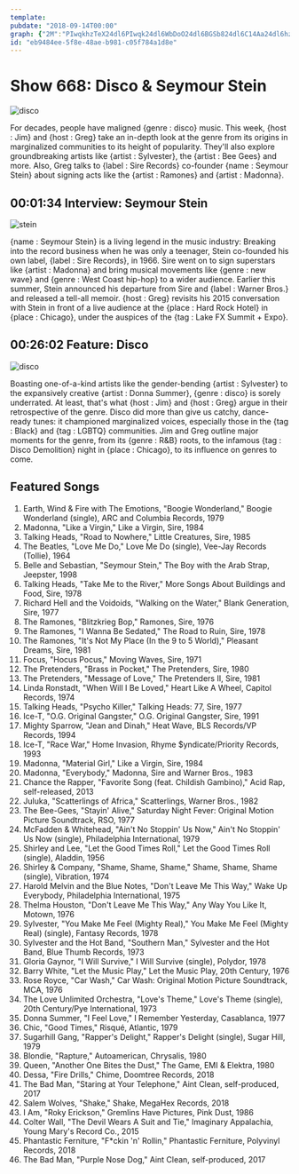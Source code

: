 ```yaml
---
template: 
pubdate: "2018-09-14T00:00"
graph: {"2M":"PIwqkhzTeX24dl6PIwqk24dl6WbDoO24dl6BGSb824dl6C14Aa24dl6hzTeXBDQPMMOJ5zMOJ5zyKeQg","17E":"BJQFWrki8rBJQFWFFjBv6fM0gBJQFWBJQFWr9oyMBJQFWmtHpPBHm1GX6cfdMOJ5zX6cfdBHm1GMOJ5z6fM0gMOJ5z"}
id: "eb9484ee-5f8e-48ae-b981-c05f784a1d8e"
---
```






# Show 668: Disco & Seymour Stein

![disco](https://static.soundopinions.org/images/2018/disco.jpg)

For decades, people have maligned {genre : disco} music. This week, {host : Jim} and {host : Greg} take an in-depth look at the genre from its origins in marginalized communities to its height of popularity. They'll also explore groundbreaking artists like {artist : Sylvester}, the {artist : Bee Gees} and more. Also, Greg talks to {label : Sire Records} co-founder {name : Seymour Stein} about signing acts like the {artist : Ramones} and {artist : Madonna}.



## 00:01:34 Interview: Seymour Stein

![stein](https://static.soundopinions.org/assets/668/2M0.jpg)

{name : Seymour Stein} is a living legend in the music industry: Breaking into the record business when he was only a teenager, Stein co-founded his own label, {label : Sire Records}, in 1966. Sire went on to sign superstars like {artist : Madonna} and bring musical movements like {genre : new wave} and {genre : West Coast hip-hop} to a wider audience. Earlier this summer, Stein announced his departure from Sire and {label : Warner Bros.} and released a tell-all memoir. {host : Greg} revisits his 2015 conversation with Stein in front of a live audience at the {place : Hard Rock Hotel} in {place : Chicago}, under the auspices of the {tag : Lake FX Summit + Expo}.



## 00:26:02 Feature: Disco

![disco](https://static.soundopinions.org/assets/668/17E0.jpg)

Boasting one-of-a-kind artists like the gender-bending {artist : Sylvester} to the expansively creative {artist : Donna Summer}, {genre : disco} is sorely underrated. At least, that's what {host : Jim} and {host : Greg} argue in their retrospective of the genre. Disco did more than give us catchy, dance-ready tunes: it championed marginalized voices, especially those in the {tag : Black} and {tag : LGBTQ} communities. Jim and Greg outline major moments for the genre, from its {genre : R&B} roots, to the infamous {tag : Disco Demolition} night in {place : Chicago}, to its influence on genres to come.



## Featured Songs

1. Earth, Wind & Fire with The Emotions, "Boogie Wonderland," Boogie Wonderland (single), ARC and Columbia Records, 1979
2. Madonna, "Like a Virgin," Like a Virgin, Sire, 1984
3. Talking Heads, "Road to Nowhere," Little Creatures, Sire, 1985
4. The Beatles, "Love Me Do," Love Me Do (single), Vee-Jay Records (Tollie), 1964
5. Belle and Sebastian, "Seymour Stein," The Boy with the Arab Strap, Jeepster, 1998
6. Talking Heads, "Take Me to the River," More Songs About Buildings and Food, Sire, 1978
7. Richard Hell and the Voidoids, "Walking on the Water," Blank Generation, Sire, 1977
8. The Ramones, "Blitzkrieg Bop," Ramones, Sire, 1976
9. The Ramones, "I Wanna Be Sedated," The Road to Ruin, Sire, 1978
10. The Ramones, "It's Not My Place (In the 9 to 5 World)," Pleasant Dreams, Sire, 1981
11. Focus, "Hocus Pocus," Moving Waves, Sire, 1971
12. The Pretenders, "Brass in Pocket," The Pretenders, Sire, 1980
13. The Pretenders, "Message of Love," The Pretenders II, Sire, 1981
14. Linda Ronstadt, "When Will I Be Loved," Heart Like A Wheel, Capitol Records, 1974
15. Talking Heads, "Psycho Killer," Talking Heads: 77, Sire, 1977
16. Ice-T, "O.G. Original Gangster," O.G. Original Gangster, Sire, 1991
17. Mighty Sparrow, "Jean and Dinah," Heat Wave, BLS Records/VP Records, 1994
18. Ice-T, "Race War," Home Invasion, Rhyme $yndicate/Priority Records, 1993
19. Madonna, "Material Girl," Like a Virgin, Sire, 1984
20. Madonna, "Everybody," Madonna, Sire and Warner Bros., 1983
21. Chance the Rapper, "Favorite Song (feat. Childish Gambino)," Acid Rap, self-released, 2013
22. Juluka, "Scatterlings of Africa," Scatterlings, Warner Bros., 1982
23. The Bee-Gees, "Stayin' Alive," Saturday Night Fever: Original Motion Picture Soundtrack, RSO, 1977
24. McFadden & Whitehead, "Ain't No Stoppin' Us Now," Ain't No Stoppin' Us Now (single), Philadelphia International, 1979
25. Shirley and Lee, "Let the Good Times Roll," Let the Good Times Roll (single), Aladdin, 1956
26. Shirley & Company, "Shame, Shame, Shame," Shame, Shame, Shame (single), Vibration, 1974
27. Harold Melvin and the Blue Notes, "Don't Leave Me This Way," Wake Up Everybody, Philadelphia International, 1975
28. Thelma Houston, "Don't Leave Me This Way," Any Way You Like It, Motown, 1976
29. Sylvester, "You Make Me Feel (Mighty Real)," You Make Me Feel (Mighty Real) (single), Fantasy Records, 1978
30. Sylvester and the Hot Band, "Southern Man," Sylvester and the Hot Band, Blue Thumb Records, 1973
31. Gloria Gaynor, "I Will Survive," I Will Survive (single), Polydor, 1978
32. Barry White, "Let the Music Play," Let the Music Play, 20th Century, 1976
33. Rose Royce, "Car Wash," Car Wash: Original Motion Picture Soundtrack, MCA, 1976
34. The Love Unlimited Orchestra, "Love's Theme," Love's Theme (single), 20th Century/Pye International, 1973
35. Donna Summer, "I Feel Love," I Remember Yesterday, Casablanca, 1977
36. Chic, "Good Times," Risqué, Atlantic, 1979
37. Sugarhill Gang, "Rapper's Delight," Rapper's Delight (single), Sugar Hill, 1979
38. Blondie, "Rapture," Autoamerican, Chrysalis, 1980
39. Queen, "Another One Bites the Dust," The Game, EMI & Elektra, 1980
40. Dessa, "Fire Drills," Chime, Doomtree Records, 2018
41. The Bad Man, "Staring at Your Telephone," Aint Clean, self-produced, 2017
42. Salem Wolves, "Shake," Shake, MegaHex Records, 2018
43. I Am, "Roky Erickson," Gremlins Have Pictures, Pink Dust, 1986
44. Colter Wall, "The Devil Wears A Suit and Tie," Imaginary Appalachia, Young Mary's Record Co., 2015
45. Phantastic Ferniture, "F*ckin 'n' Rollin," Phantastic Ferniture, Polyvinyl Records, 2018
46. The Bad Man, "Purple Nose Dog," Aint Clean, self-produced, 2017